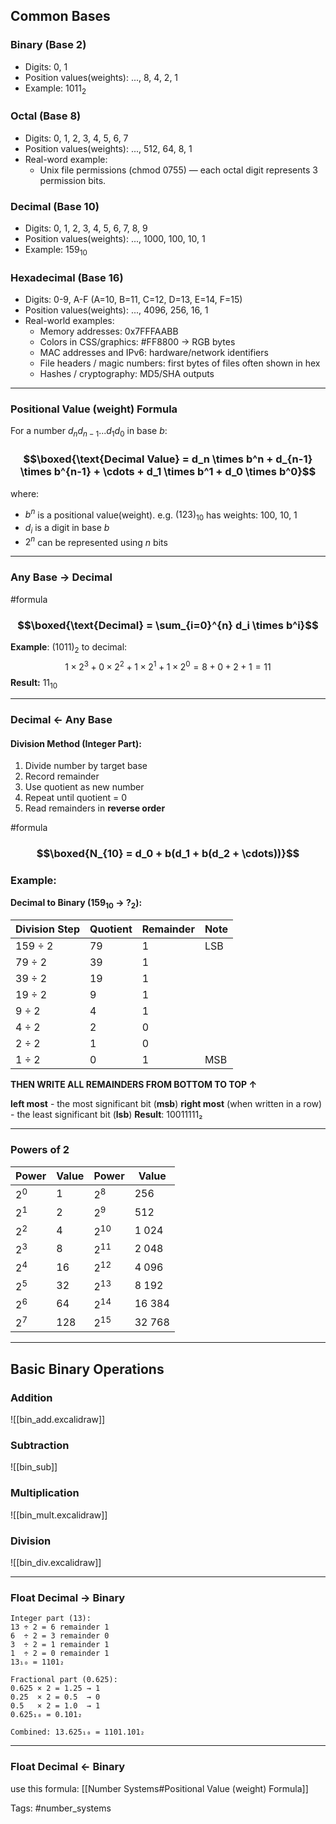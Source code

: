 ## Common Bases
### Binary (Base 2)
- Digits: 0, 1
- Position values(weights): ..., 8, 4, 2, 1
- Example: $1011_2$

### Octal (Base 8)
- Digits: 0, 1, 2, 3, 4, 5, 6, 7
- Position values(weights): ..., 512, 64, 8, 1
- Real-word example:
	- Unix file permissions (chmod 0755) — each octal digit represents 3 permission bits.

### Decimal (Base 10)
- Digits: 0, 1, 2, 3, 4, 5, 6, 7, 8, 9
- Position values(weights): ..., 1000, 100, 10, 1
- Example: $159_10$

### Hexadecimal (Base 16)
- Digits: 0-9, A-F (A=10, B=11, C=12, D=13, E=14, F=15)
- Position values(weights): ..., 4096, 256, 16, 1
- Real-world examples:
	- Memory addresses: 0x7FFFAABB
	- Colors in CSS/graphics: #FF8800 → RGB bytes
	- MAC addresses and IPv6: hardware/network identifiers
	- File headers / magic numbers: first bytes of files often shown in hex
	- Hashes / cryptography: MD5/SHA outputs

---

### Positional Value (weight) Formula
For a number $d_nd_{n-1}...d_1d_0$ in base $b$:
### $$\boxed{\text{Decimal Value} = d_n \times b^n + d_{n-1} \times b^{n-1} + \cdots + d_1 \times b^1 + d_0 \times b^0}$$
where:
- $b^n$ is a positional value(weight). e.g. $(123)_{10}$ has weights: 100, 10, 1
- $d_i$ is a digit in base $b$
- $2^n$ can be represented using $n$ bits

---
### Any Base $\to$ Decimal

#formula

### $$\boxed{\text{Decimal} = \sum_{i=0}^{n} d_i \times b^i}$$

**Example**: $(1011)_2$ to decimal:
$$1×2^3 + 0×2^2 + 1×2^1 + 1×2^0 = 8 + 0 + 2 + 1 = 11$$
**Result:** $11_{10}$

---
### Decimal $\gets$ Any Base
#### Division Method (Integer Part):
1. Divide number by target base
2. Record remainder
3. Use quotient as new number
4. Repeat until quotient = 0
5. Read remainders in **reverse order**

#formula

### $$\boxed{N_{10} = d_0 + b(d_1 + b(d_2 + \cdots))}$$

### Example:
**Decimal to Binary ($159_{10}$ → $?_2$):**

| Division Step     | Quotient | Remainder | Note     |
|-------------------|----------|-----------|----------|
| 159 ÷ 2           | 79       | 1         | LSB      |
| 79 ÷ 2            | 39       | 1         |          |
| 39 ÷ 2            | 19       | 1         |          |
| 19 ÷ 2            | 9        | 1         |          |
| 9 ÷ 2             | 4        | 1         |          |
| 4 ÷ 2             | 2        | 0         |          |
| 2 ÷ 2             | 1        | 0         |          |
| 1 ÷ 2             | 0        | 1         | MSB      |

**THEN WRITE ALL REMAINDERS FROM BOTTOM TO TOP $\uparrow$**

**left most** - the most significant bit (**msb**)
**right most** (when written in a row) - the least significant bit (**lsb**)
**Result**: 10011111₂

---

### Powers of 2
| Power | Value | Power  | Value  |
| ----- | ----- | ------ | ------ |
| $2^0$ | 1     | $2^8$  | 256    |
| $2^1$ | 2     | $2^9$  | 512    |
| $2^2$ | 4     | $2^10$ | 1 024  |
| $2^3$ | 8     | $2^11$ | 2 048  |
| $2^4$ | 16    | $2^12$ | 4 096  |
| $2^5$ | 32    | $2^13$ | 8 192  |
| $2^6$ | 64    | $2^14$ | 16 384 |
| $2^7$ | 128   | $2^15$ | 32 768 |

---
## Basic Binary Operations 
### Addition

![[bin_add.excalidraw]]

### Subtraction

![[bin_sub]]

### Multiplication

![[bin_mult.excalidraw]]

### Division

![[bin_div.excalidraw]]

---
### Float Decimal $\to$ Binary
```
Integer part (13):
13 ÷ 2 = 6 remainder 1
6  ÷ 2 = 3 remainder 0
3  ÷ 2 = 1 remainder 1
1  ÷ 2 = 0 remainder 1
13₁₀ = 1101₂

Fractional part (0.625):
0.625 × 2 = 1.25 → 1
0.25  × 2 = 0.5  → 0
0.5   × 2 = 1.0  → 1
0.625₁₀ = 0.101₂

Combined: 13.625₁₀ = 1101.101₂
```

---
### Float Decimal $\gets$ Binary
use this formula: [[Number Systems#Positional Value (weight) Formula]]

Tags: #number_systems
